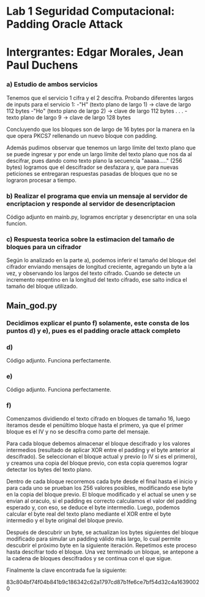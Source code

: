 # Lab 1 Seguridad Computacional: Padding Oracle Attack
# Intergrantes: Edgar Morales, Jean Paul Duchens

### a) Estudio de ambos servicios
Tenemos que el servicio 1 cifra y el 2 descifra.
Probando diferentes largos de inputs para el servicio 1:
-"H" (texto plano de largo 1) -> clave de largo 112 bytes
-"Ho" (texto plano de largo 2) -> clave de largo 112 bytes
.
.
.
-texto plano de largo 9 -> clave de largo 128 bytes

Concluyendo que los bloques son de largo de 16 bytes por la manera en la que opera PKCS7 rellenando un nuevo bloque con padding.

Además pudimos observar que tenemos un largo límite del texto plano que se puede ingresar y por ende un largo límite del texto plano que nos da al descifrar, pues dando como texto plano la secuencia "aaaaa....." (256 bytes) logramos que el descifrador se desfazara y, que para nuevas peticiones se entregaran respuestas pasadas de bloques que no se lograron procesar a tiempo.

### b) Realizar el programa que envia un mensaje al servidor de encriptacion y responde al servidor de desencriptacion
Código adjunto en mainb.py, logramos encriptar y desencriptar en una sola funcion.

### c) Respuesta teorica sobre la estimacion del tamaño de bloques para un cifrador
Según lo analizado en la parte a), podemos inferir el tamaño del bloque del cifrador enviando mensajes de longitud creciente, agregando un byte a la vez, y observando los largos del texto cifrado. Cuando se detecte un incremento repentino en la longitud del texto cifrado, ese salto indica el tamaño del bloque utilizado.

## Main_god.py
### Decidimos explicar el punto f) solamente, este consta de los puntos d) y e), pues es el padding oracle attack completo
### d) 
Código adjunto. Funciona perfectamente.

### e) 
Código adjunto. Funciona perfectamente.

### f) 
Comenzamos dividiendo el texto cifrado en bloques de tamaño 16, luego iteramos desde el penúltimo bloque hasta el primero, ya que el primer bloque es el IV y no se descifra como parte del mensaje.

Para cada bloque debemos almacenar el bloque descifrado y los valores intermedios (resultado de aplicar XOR entre el padding y el byte anterior al descifrado). Se seleccionan el bloque actual y previo (o IV si es el primero), y creamos una copia del bloque previo, con esta copia queremos lograr detectar los bytes del texto plano.


Dentro de cada bloque recorremos cada byte desde el final hasta el inicio y para cada uno se prueban los 256 valores posibles, modificando ese byte en la copia del bloque previo. El bloque modificado y el actual se unen y se envian al oraculo, si el padding es correcto calculamos el valor del padding esperado y, con eso, se deduce el byte intermedio. Luego, podemos calcular el byte real del texto plano mediante el XOR entre el byte intermedio y el byte original del bloque previo. 


Después de descubrir un byte, se actualizan los bytes siguientes del bloque modificado para simular un padding válido más largo, lo cual permite descubrir el próximo byte en la siguiente iteración. Repetimos este proceso hasta descifrar todo el bloque. Una vez terminado un bloque, se antepone a la cadena de bloques descifrados y se continua con el que sigue. 

Finalmente la clave encontrada fue la siguiente:

83c804bf74f04b841b9c186342c62a1797cd87b1fe6ce7bf54d32c4a16390020
